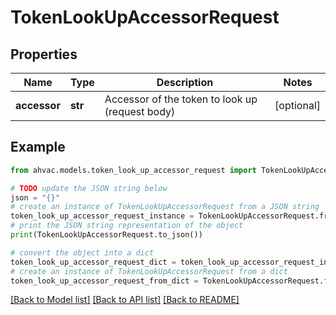 # TokenLookUpAccessorRequest


## Properties

Name | Type | Description | Notes
------------ | ------------- | ------------- | -------------
**accessor** | **str** | Accessor of the token to look up (request body) | [optional] 

## Example

```python
from ahvac.models.token_look_up_accessor_request import TokenLookUpAccessorRequest

# TODO update the JSON string below
json = "{}"
# create an instance of TokenLookUpAccessorRequest from a JSON string
token_look_up_accessor_request_instance = TokenLookUpAccessorRequest.from_json(json)
# print the JSON string representation of the object
print(TokenLookUpAccessorRequest.to_json())

# convert the object into a dict
token_look_up_accessor_request_dict = token_look_up_accessor_request_instance.to_dict()
# create an instance of TokenLookUpAccessorRequest from a dict
token_look_up_accessor_request_from_dict = TokenLookUpAccessorRequest.from_dict(token_look_up_accessor_request_dict)
```
[[Back to Model list]](../README.md#documentation-for-models) [[Back to API list]](../README.md#documentation-for-api-endpoints) [[Back to README]](../README.md)


